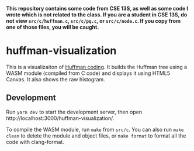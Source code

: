 **This repository contains some code from CSE 13S, as well as some code I wrote which is not related to the class. If you are a student in CSE 13S, do not view `src/c/huffman.c`, `src/c/pq.c`, or `src/c/node.c`. If you copy from one of those files, you will be caught.**

huffman-visualization
=====================

This is a visualizaiton of [Huffman coding](https://en.wikipedia.org/wiki/Huffman_coding). It builds the Huffman tree using a WASM module (compiled from C code) and displays it using HTML5 Canvas. It also shows the raw histogram.

## Development

Run `yarn dev` to start the development server, then open http://localhost:3000/huffman-visualization/.

To compile the WASM module, run `make` from `src/c`. You can also run `make clean` to delete the module and object files, or `make format` to format all the code with clang-format.
